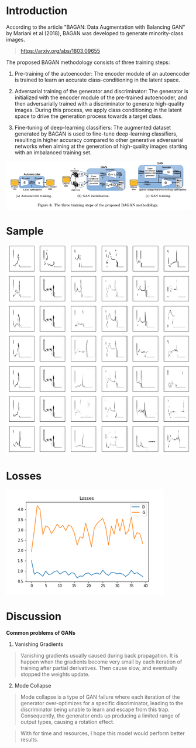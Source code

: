 # Introduction
According to the article "BAGAN: Data Augmentation with Balancing GAN" by Mariani et al (2018), BAGAN was developed to generate minority-class images.

> https://arxiv.org/abs/1803.09655

The proposed BAGAN methodology consists of three training steps: 

1. Pre-training of the autoencoder: The encoder module of an autoencoder is trained to learn an accurate class-conditioning in the latent space.

2. Adversarial training of the generator and discriminator: The generator is initialized with the encoder module of the pre-trained autoencoder, and then adversarially trained with a discriminator to generate high-quality images. During this process, we apply class conditioning in the latent space to drive the generation process towards a target class.

3. Fine-tuning of deep-learning classifiers: The augmented dataset generated by BAGAN is used to fine-tune deep-learning classifiers, resulting in higher accuracy compared to other generative adversarial networks when aiming at the generation of high-quality images starting with an imbalanced training set.

![alt text](./bagan_model_from_the_article.png)

# Sample
![alt text](./sample.png)

# Losses
![alt text](./ecg_loss_plot.png)

# Discussion

**Common problems of GANs**

1.   Vanishing Gradients
> Vanishing gradients usually caused during back propagation. It is happen when the gradients become very small by each iteration of training after partial derivatives. Then cause slow, and eventually stopped the weights update.

2.   Mode Collapse
> Mode collapse is a type of GAN failure where each iteration of the generator over-optimizes for a specific discriminator, leading to the discriminator being unable to learn and escape from this trap. Consequently, the generator ends up producing a limited range of output types, causing a rotation effect.

> With for time and resources, I hope this model would perform better results.

